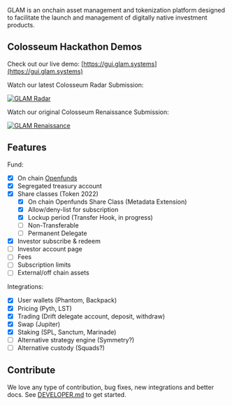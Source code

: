 GLAM is an onchain asset management and tokenization platform designed to facilitate the launch and management of digitally native investment products.

## Colosseum Hackathon Demos

Check out our live demo: [https://gui.glam.systems](https://gui.glam.systems)

Watch our latest Colosseum Radar Submission:

[![GLAM Radar](https://cdn.loom.com/sessions/thumbnails/a145aa27db5c4b87a220c71b644173ed-32b128e4d76c7812.jpg
)](https://614m.link/radar)

Watch our original Colosseum Renaissance Submission:

[![GLAM Renaissance](https://cdn.loom.com/sessions/thumbnails/15b0e87e181c425682f89f620cfd707f-1712512889851.jpg
)](https://614m.link/renaissance)

## Features

Fund:

- [x] On chain [Openfunds](https://openfunds.org)
- [x] Segregated treasury account
- [x] Share classes (Token 2022)
  - [x] On chain Openfunds Share Class (Metadata Extension)
  - [x] Allow/deny-list for subscription
  - [x] Lockup period (Transfer Hook, in progress)
  - [ ] Non-Transferable
  - [ ] Permanent Delegate
- [x] Investor subscribe & redeem
- [ ] Investor account page
- [ ] Fees
- [ ] Subscription limits
- [ ] External/off chain assets

Integrations:

- [x] User wallets (Phantom, Backpack)
- [x] Pricing (Pyth, LST)
- [x] Trading (Drift delegate account, deposit, withdraw)
- [x] Swap (Jupiter)
- [x] Staking (SPL, Sanctum, Marinade)
- [ ] Alternative strategy engine (Symmetry?)
- [ ] Alternative custody (Squads?)

## Contribute

We love any type of contribution, bug fixes, new integrations and better docs. See [DEVELOPER.md](./DEVELOPER.md) to get started.
